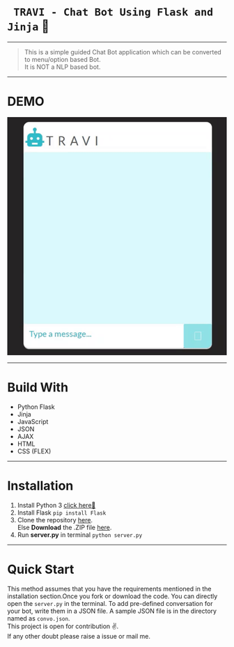 # ` TRAVI - Chat Bot Using Flask and Jinja` 🤖
***
>This is a simple guided Chat Bot application which can be converted to menu/option based Bot.<br/>It is NOT a NLP based bot.
***
# DEMO
![Screenshot](samplebot.gif?raw=true)
***
# Build With

- Python Flask
- Jinja
- JavaScript
- JSON
- AJAX
- HTML
- CSS (FLEX)

***
# Installation
1. Install Python 3 [click here🛫](https://www.python.org/downloads/)
2. Install Flask `pip install Flask`
3. Clone the repository [here](https://github.com/master-fury/TraviBot.git). <br/>
 Else **Download** the .ZIP file [here](https://github.com/master-fury/TraviBot/archive/master.zip).
4. Run **server.py** in terminal
 `python server.py`


***
# Quick Start
This method assumes that you have the requirements mentioned in the installation section.Once you fork or download the code. You can directly open the `server.py` in the terminal.
To add pre-defined conversation for your bot, write them in a JSON file. A sample JSON file is in the directory named as `convo.json`.<br/> This project is open for contribution ✌. <br/> If any other doubt please raise a issue or mail me.
